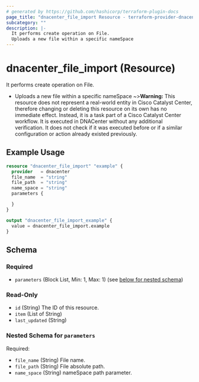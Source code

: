 ```yaml
---
# generated by https://github.com/hashicorp/terraform-plugin-docs
page_title: "dnacenter_file_import Resource - terraform-provider-dnacenter"
subcategory: ""
description: |-
  It performs create operation on File.
  Uploads a new file within a specific nameSpace
---
```


# dnacenter_file_import (Resource)

It performs create operation on File.

- Uploads a new file within a specific nameSpace
~>**Warning:**
This resource does not represent a real-world entity in Cisco Catalyst Center, therefore changing or deleting this resource on its own has no immediate effect.
Instead, it is a task part of a Cisco Catalyst Center workflow. It is executed in DNACenter without any additional verification. It does not check if it was executed before or if a similar configuration or action already existed previously.

## Example Usage

```terraform
resource "dnacenter_file_import" "example" {
  provider   = dnacenter
  file_name  = "string"
  file_path  = "string"
  name_space = "string"
  parameters {

  }
}

output "dnacenter_file_import_example" {
  value = dnacenter_file_import.example
}
```

<!-- schema generated by tfplugindocs -->
## Schema

### Required

- `parameters` (Block List, Min: 1, Max: 1) (see [below for nested schema](#nestedblock--parameters))

### Read-Only

- `id` (String) The ID of this resource.
- `item` (List of String)
- `last_updated` (String)

<a id="nestedblock--parameters"></a>
### Nested Schema for `parameters`

Required:

- `file_name` (String) File name.
- `file_path` (String) File absolute path.
- `name_space` (String) nameSpace path parameter.
